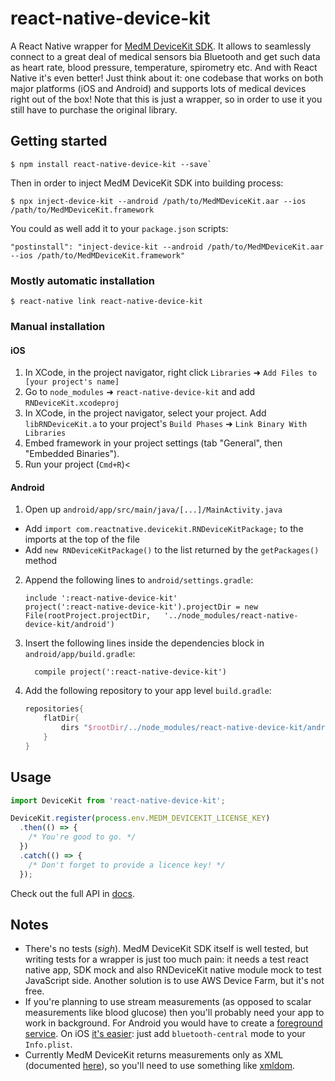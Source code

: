 # react-native-device-kit

A React Native wrapper for [MedM DeviceKit SDK](https://www.medm.com/sdk/). It allows to seamlessly connect to a great deal of medical sensors bia Bluetooth and get such data as heart rate, blood pressure, temperature, spirometry etc. And with React Native it's even better! Just think about it: one codebase that works on both major platforms (iOS and Android) and supports lots of medical devices right out of the box! Note that this is just a wrapper, so in order to use it you still have to purchase the original library.

## Getting started

```
$ npm install react-native-device-kit --save`
```

Then in order to inject MedM DeviceKit SDK into building process:

```
$ npx inject-device-kit --android /path/to/MedMDeviceKit.aar --ios /path/to/MedMDeviceKit.framework
```

You could as well add it to your `package.json` scripts:

```
"postinstall": "inject-device-kit --android /path/to/MedMDeviceKit.aar --ios /path/to/MedMDeviceKit.framework"
```

### Mostly automatic installation

`$ react-native link react-native-device-kit`

### Manual installation

#### iOS

1.  In XCode, in the project navigator, right click `Libraries` ➜ `Add Files to [your project's name]`
2.  Go to `node_modules` ➜ `react-native-device-kit` and add `RNDeviceKit.xcodeproj`
3.  In XCode, in the project navigator, select your project. Add `libRNDeviceKit.a` to your project's `Build Phases` ➜ `Link Binary With Libraries`
4.  Embed framework in your project settings (tab "General", then "Embedded Binaries").
5.  Run your project (`Cmd+R`)<

#### Android

1.  Open up `android/app/src/main/java/[...]/MainActivity.java`

- Add `import com.reactnative.devicekit.RNDeviceKitPackage;` to the imports at the top of the file
- Add `new RNDeviceKitPackage()` to the list returned by the `getPackages()` method

2.  Append the following lines to `android/settings.gradle`:
    ```
    include ':react-native-device-kit'
    project(':react-native-device-kit').projectDir = new File(rootProject.projectDir, 	'../node_modules/react-native-device-kit/android')
    ```
3.  Insert the following lines inside the dependencies block in `android/app/build.gradle`:
    ```
      compile project(':react-native-device-kit')
    ```
4.  Add the following repository to your app level `build.gradle`:
    ```gradle
    repositories{
        flatDir{
            dirs "$rootDir/../node_modules/react-native-device-kit/android/libs"
        }
    }
    ```

## Usage

```javascript
import DeviceKit from 'react-native-device-kit';

DeviceKit.register(process.env.MEDM_DEVICEKIT_LICENSE_KEY)
  .then(() => {
    /* You're good to go. */
  })
  .catch(() => {
    /* Don't forget to provide a licence key! */
  });
```

Check out the full API in [docs](docs).

## Notes

- There's no tests (_sigh_). MedM DeviceKit SDK itself is well tested, but writing tests for a wrapper is just too much pain: it needs a test react native app, SDK mock and also RNDeviceKit native module mock to test JavaScript side. Another solution is to use AWS Device Farm, but it's not free.
- If you're planning to use stream measurements (as opposed to scalar measurements like blood glucose) then you'll probably need your app to work in background. For Android you would have to create a [foreground service](https://developer.android.com/guide/components/services#Foreground). On iOS [it's easier](https://developer.apple.com/library/content/documentation/iPhone/Conceptual/iPhoneOSProgrammingGuide/BackgroundExecution/BackgroundExecution.html): just add `bluetooth-central` mode to your `Info.plist`.
- Currently MedM DeviceKit returns measurements only as XML (documented [here](https://health.medm.com/docs/api/v3/index.html)), so you'll need to use something like [xmldom](https://github.com/jindw/xmldom).
